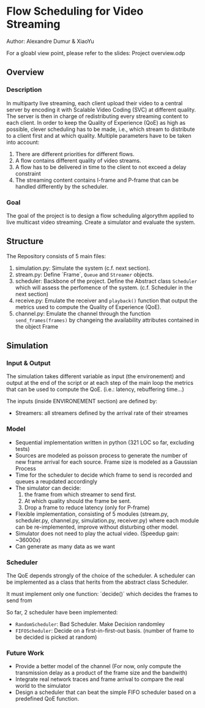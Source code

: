 # Flow Scheduling for Video Streaming
Author: Alexandre Dumur & XiaoYu

For a gloabl view point, please refer to the slides: Project overview.odp

## Overview

### Description
In multiparty live streaming, each client upload their video to a central server by encoding it with Scalable Video Coding (SVC) at different quality. The server is then in charge of redistributing every streaming content to each client. In order to keep the Quality of Experience (QoE) as high as possible, clever scheduling has to be made, i.e., which stream to distribute to a client first and at which quality. Multiple parameters have to be taken into account: 

1. There are different priorities for different flows.
2. A flow contains different quality of video streams.
3. A flow has to be delivered in time to the client to not exceed a delay constraint
4. The streaming content contains I-frame and P-frame that can be handled differently by the scheduler.

### Goal
The goal of the project is to design a flow scheduling algorythm applied to live multicast video streaming. Create a simulator and evaluate the system. 


## Structure

The Repository consists of 5 main files:

1. simulation.py:
  Simulate the system (c.f. next section).
2. stream.py:
  Define ´Frame´, `Queue` and `Streamer` objects.
3. scheduler:
  Backbone of the project. Define the Abstract class `Scheduler` which will assess the perfomence of the system. (c.f. Scheduler in the next section)
4. receive.py: 
  Emulate the receiver and `playback()` function that output the metrics used to compute the Quality of Experience (QoE).
5. channel.py:
  Emulate the channel through the function `send_frames(frames)` by changeing the availability attributes contained in the object Frame 
  
## Simulation

### Input & Output
The simulation takes different variable as input (the environement) and output at the end of 
the script or at each step of the main loop the metrics that can be used to compute the QoE. (i.e.: latency, rebuffering time...)

The inputs (inside ENVIRONEMENT section) are defined by:
  - Streamers: all streamers defined by the arrival rate of their streames
  
### Model
- Sequential implementation written in python (321 LOC so far, excluding tests)
- Sources are modeled as poisson process to generate the number of new frame arrival for each source. Frame size is modeled as a Gaussian Process
- Time for the scheduler to decide which frame to send is recorded and queues a reupdated accordingly
- The simulator can decide: 
  1. the frame from which streamer to send first. 
  2. At which quality should the frame be sent. 
  3. Drop a frame to reduce latency (only for P-frame)
- Flexible implementation, consisting of 5 modules (stream.py, scheduler.py, channel.py,
simulation.py, receiver.py) where each module can be re-implemented, improve without disturbing other model.
- Simulator does not need to play the actual video. (Speedup gain: ~36000x)
- Can generate as many data as we want 

### Scheduler
The QoE depends strongly of the choice of the scheduler. A scheduler can be implemented as a class that herits from the abstract class Scheduler.

It must implement only one function: ´decide()´ which decides the frames to send from 

So far, 2 scheduler have been implemented: 
- `RandomScheduler`: Bad Scheduler. Make Decision randomley
- `FIFOScheduler`: Decide on a first-in-first-out basis. (number of frame to be decided is picked at random)


### Future Work 
- Provide a better model of the channel (For now, only compute the transmission delay as a product of the frame size and the bandwith)
- Integrate real network traces and frame arrival to compare the real world to the simulator
- Design a scheduler that can beat the simple FIFO scheduler based on a predefined QoE function. 

